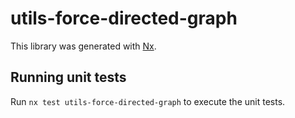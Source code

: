 # utils-force-directed-graph

This library was generated with [Nx](https://nx.dev).

## Running unit tests

Run `nx test utils-force-directed-graph` to execute the unit tests.
